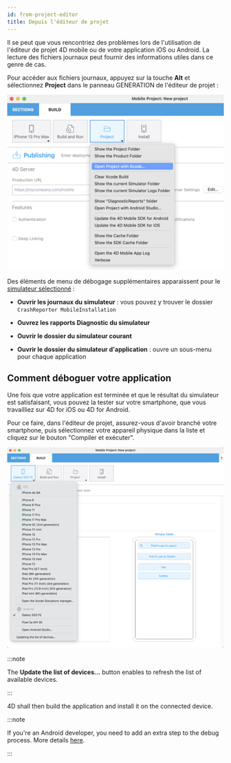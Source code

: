 ```yaml
---
id: from-project-editor
title: Depuis l'éditeur de projet
---
```


Il se peut que vous rencontriez des problèmes lors de l'utilisation de l'éditeur de projet 4D mobile ou de votre application iOS ou Android. La lecture des fichiers journaux peut fournir des informations utiles dans ce genre de cas.

Pour accéder aux fichiers journaux, appuyez sur la touche **Alt** et sélectionnez **Project** dans le panneau GENERATION de l'éditeur de projet :

![Débogage](img/project.png)

Des éléments de menu de débogage supplémentaires apparaissent pour le [simulateur sélectionné](../project-definition/build-panel#using-the-simulator) :


* **Ouvrir les journaux du simulateur** : vous pouvez y trouver le dossier `CrashReporter MobileInstallation`

* **Ouvrez les rapports Diagnostic du simulateur**

* **Ouvrir le dossier du simulateur courant**

* **Ouvrir le dossier du simulateur d'application** : ouvre un sous-menu pour chaque application


## Comment déboguer votre application

Une fois que votre application est terminée et que le résultat du simulateur est satisfaisant, vous pouvez la tester sur votre smartphone, que vous travailliez sur 4D for iOS ou 4D for Android.

Pour ce faire, dans l'éditeur de projet, assurez-vous d'avoir branché votre smartphone, puis sélectionnez votre appareil physique dans la liste et cliquez sur le bouton "Compiler et exécuter".

![AndroidDevice](img/phone-selection.png)

:::note

The **Update the list of devices...** button enables to refresh the list of available devices.

:::

4D shall then build the application and install it on the connected device.

:::note

If you're an Android developer, you need to add an extra step to the debug process. More details [here](from-your-android-device-and-android-studio.md).

:::
